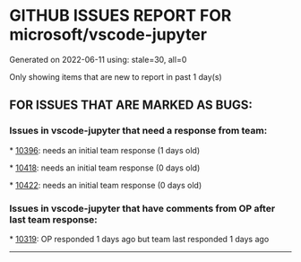 
# GITHUB ISSUES REPORT FOR microsoft/vscode-jupyter


Generated on 2022-06-11 using: stale=30, all=0


Only showing items that are new to report in past 1 day(s)


## FOR ISSUES THAT ARE MARKED AS BUGS:


### Issues in vscode-jupyter that need a response from team:


\* [10396](https://github.com/microsoft/vscode-jupyter/issues/10396 "Wrong link in discussions"): needs an initial team response (1 days old)

\* [10418](https://github.com/microsoft/vscode-jupyter/issues/10418 "Remove unused code"): needs an initial team response (0 days old)

\* [10422](https://github.com/microsoft/vscode-jupyter/issues/10422 "Alert box styling seems not to actually work"): needs an initial team response (0 days old)

### Issues in vscode-jupyter that have comments from OP after last team response:


\* [10319](https://github.com/microsoft/vscode-jupyter/issues/10319 "[HELP NEEDED] %%javascript magic fails"): OP responded 1 days ago but team last responded 1 days ago

---
